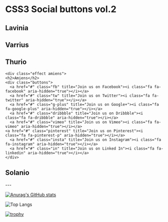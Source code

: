 <div class="container">
  <h1>CSS3 Social <span>bu</span>ttons vol.2</h1>
  
  <div class="effect lavinia">
    <h2>Lavinia</h2>
    <div class="buttons">
      <a href="#" class="fb" title="Join us on Facebook"><i class="fa fa-facebook" aria-hidden="true"></i></a>
      <a href="#" class="tw" title="Join us on Twitter"><i class="fa fa-twitter" aria-hidden="true"></i></a>
      <a href="#" class="g-plus" title="Join us on Google+"><i class="fa fa-google-plus" aria-hidden="true"></i></a>
      <a href="#" class="dribbble" title="Join us on Dribbble"><i class="fa fa-dribbble" aria-hidden="true"></i></a>
      <a href="#" class="vimeo" title="Join us on Vimeo"><i class="fa fa-vimeo" aria-hidden="true"></i></a>
    <a href="#" class="pinterest" title="Join us on Pinterest"><i class="fa fa-pinterest-p" aria-hidden="true"></i></a>
      <a href="#" class="insta" title="Join us on Instagram"><i class="fa fa-instagram" aria-hidden="true"></i></a>
      <a href="#" class="in" title="Join us on Linked In"><i class="fa fa-linkedin" aria-hidden="true"></i></a>
    </div>
  </div>
  
  <div class="effect varrius">
    <h2>Varrius</h2>
    <div class="buttons">
      <a href="#" class="fb" title="Join us on Facebook"><i class="fa fa-facebook" aria-hidden="true"></i></a>
      <a href="#" class="tw" title="Join us on Twitter"><i class="fa fa-twitter" aria-hidden="true"></i></a>
      <a href="#" class="g-plus" title="Join us on Google+"><i class="fa fa-google-plus" aria-hidden="true"></i></a>
      <a href="#" class="dribbble" title="Join us on Dribbble"><i class="fa fa-dribbble" aria-hidden="true"></i></a>
      <a href="#" class="vimeo" title="Join us on Vimeo"><i class="fa fa-vimeo" aria-hidden="true"></i></a>
      <a href="#" class="pinterest" title="Join us on Pinterest"><i class="fa fa-pinterest-p" aria-hidden="true"></i></a>
      <a href="#" class="insta" title="Join us on Instagram"><i class="fa fa-instagram" aria-hidden="true"></i></a>
      <a href="#" class="in" title="Join us on Linked In"><i class="fa fa-linkedin" aria-hidden="true"></i></a>
    </div>
  </div>
  
  <div class="effect thurio">
    <h2>Thurio</h2>
    <div class="buttons">
      <a href="#" class="fb" title="Join us on Facebook"><i class="fa fa-facebook" aria-hidden="true"></i></a>
      <a href="#" class="tw" title="Join us on Twitter"><i class="fa fa-twitter" aria-hidden="true"></i></a>
      <a href="#" class="g-plus" title="Join us on Google+"><i class="fa fa-google-plus" aria-hidden="true"></i></a>
      <a href="#" class="dribbble" title="Join us on Dribbble"><i class="fa fa-dribbble" aria-hidden="true"></i></a>
      <a href="#" class="vimeo" title="Join us on Vimeo"><i class="fa fa-vimeo" aria-hidden="true"></i></a>
    <a href="#" class="pinterest" title="Join us on Pinterest"><i class="fa fa-pinterest-p" aria-hidden="true"></i></a>
      <a href="#" class="insta" title="Join us on Instagram"><i class="fa fa-instagram" aria-hidden="true"></i></a>
      <a href="#" class="in" title="Join us on Linked In"><i class="fa fa-linkedin" aria-hidden="true"></i></a>
    </div>
  </div>
  
    <div class="effect amiens">
    <h2>Amiens</h2>
    <div class="buttons">
      <a href="#" class="fb" title="Join us on Facebook"><i class="fa fa-facebook" aria-hidden="true"></i></a>
      <a href="#" class="tw" title="Join us on Twitter"><i class="fa fa-twitter" aria-hidden="true"></i></a>
      <a href="#" class="g-plus" title="Join us on Google+"><i class="fa fa-google-plus" aria-hidden="true"></i></a>
      <a href="#" class="dribbble" title="Join us on Dribbble"><i class="fa fa-dribbble" aria-hidden="true"></i></a>
      <a href="#" class="vimeo" title="Join us on Vimeo"><i class="fa fa-vimeo" aria-hidden="true"></i></a>
    <a href="#" class="pinterest" title="Join us on Pinterest"><i class="fa fa-pinterest-p" aria-hidden="true"></i></a>
      <a href="#" class="insta" title="Join us on Instagram"><i class="fa fa-instagram" aria-hidden="true"></i></a>
      <a href="#" class="in" title="Join us on Linked In"><i class="fa fa-linkedin" aria-hidden="true"></i></a>
    </div>
  </div>
  
  <div class="effect solanio">
    <h2>Solanio</h2>
    <div class="buttons">
      <a href="#" class="fb" title="Join us on Facebook"><i class="fa fa-facebook" aria-hidden="true"></i></a>
      <a href="#" class="tw" title="Join us on Twitter"><i class="fa fa-twitter" aria-hidden="true"></i></a>
      <a href="#" class="g-plus" title="Join us on Google+"><i class="fa fa-google-plus" aria-hidden="true"></i></a>
      <a href="#" class="dribbble" title="Join us on Dribbble"><i class="fa fa-dribbble" aria-hidden="true"></i></a>
      <a href="#" class="vimeo" title="Join us on Vimeo"><i class="fa fa-vimeo" aria-hidden="true"></i></a>
    <a href="#" class="pinterest" title="Join us on Pinterest"><i class="fa fa-pinterest-p" aria-hidden="true"></i></a>
      <a href="#" class="insta" title="Join us on Instagram"><i class="fa fa-instagram" aria-hidden="true"></i></a>
      <a href="#" class="in" title="Join us on Linked In"><i class="fa fa-linkedin" aria-hidden="true"></i></a>
    </div>
  </div>
  
</div>
---

[![Anurag's GitHub stats](https://github-readme-stats.vercel.app/api?username=tanya-dim-yo&show_icons=true)](https://github.com/anuraghazra/github-readme-stats)

![Top Langs](https://github-readme-stats.vercel.app/api/top-langs/?username=tanya-dim-yo&size_weight=0.5&count_weight=0.5)

[![trophy](https://github-profile-trophy.vercel.app/?username=tanya-dim-yo&theme=flat&margin-w=15&no-frame=true&title=Commits,Repositories,Experience)](https://github.com/ryo-ma/github-profile-trophy)
